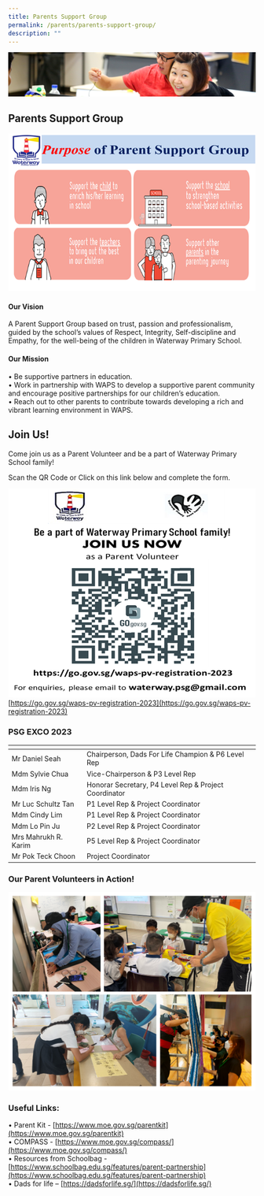 ```yaml
---
title: Parents Support Group
permalink: /parents/parents-support-group/
description: ""
---
```

![](/images/Parents/parent.jpg)


## Parents Support Group
![](/images/Parents/psg_purpose.png)
#### Our Vision
A Parent Support Group based on trust, passion and professionalism, guided by the school’s values of Respect, Integrity, Self-discipline and Empathy, for the well-being of the children in Waterway Primary School.

#### Our Mission
•	Be supportive partners in education.<br>
•	Work in partnership with WAPS to develop a supportive parent community and encourage positive partnerships for our children’s education.<br>
•	Reach out to other parents to contribute towards developing a rich and vibrant learning environment in WAPS. 



## Join Us!
Come join us as a Parent Volunteer and be a part of Waterway Primary School family!

Scan the QR Code or Click on this link below and complete the form.

![](/images/Parents/psg_qr.png)
[https://go.gov.sg/waps-pv-registration-2023](https://go.gov.sg/waps-pv-registration-2023)



### PSG EXCO 2023
<table>
<thead>
  <tr>
    <th></th>
    <th></th>
  </tr>
</thead>
<tbody>
  <tr>
    <td>Mr Daniel Seah</td>
    <td>Chairperson, Dads For Life Champion &amp; P6 Level Rep</td>
  </tr>
  <tr>
    <td>Mdm Sylvie Chua</td>
    <td>Vice-Chairperson &amp; P3 Level Rep</td>
  </tr>
  <tr>
    <td>Mdm Iris Ng</td>
    <td>Honorar Secretary, P4 Level Rep &amp; Project Coordinator</td>
  </tr>
  <tr>
    <td>Mr Luc Schultz Tan</td>
    <td> P1 Level Rep &amp; Project Coordinator</td>
  </tr>
	  <tr>
    <td>Mdm Cindy Lim</td>
    <td> P1 Level Rep &amp; Project Coordinator</td>
  </tr>
  <tr>
    <td>Mdm Lo Pin Ju</td>
    <td> P2 Level Rep &amp; Project Coordinator</td>
  </tr>
	<tr>
    <td>Mrs Mahrukh R. Karim</td>
    <td> P5 Level Rep &amp; Project Coordinator</td>
  </tr>
  
  <tr>
    <td>Mr Pok Teck Choon</td>
    <td>Project Coordinator</td>
  </tr>
</tbody>
</table>

### Our Parent Volunteers in Action!
![](/images/Parents/psg_action.png)

### Useful Links:

•	Parent Kit - [https://www.moe.gov.sg/parentkit](https://www.moe.gov.sg/parentkit)
<br>•	COMPASS - [https://www.moe.gov.sg/compass/](https://www.moe.gov.sg/compass/)
<br>•	Resources from Schoolbag - [https://www.schoolbag.edu.sg/features/parent-partnership](https://www.schoolbag.edu.sg/features/parent-partnership)
<br>•	Dads for life – [https://dadsforlife.sg/](https://dadsforlife.sg/)